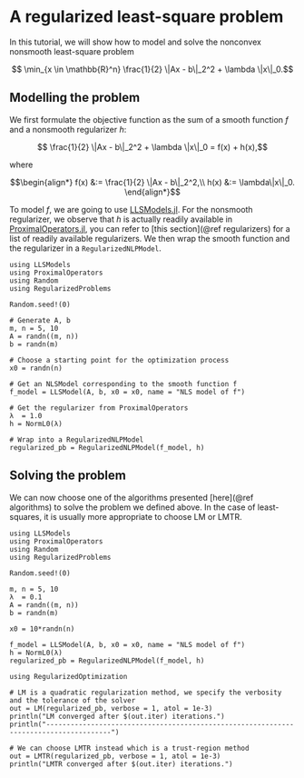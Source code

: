 # A regularized least-square problem

In this tutorial, we will show how to model and solve the nonconvex nonsmooth least-square problem
```math
  \min_{x \in \mathbb{R}^n} \frac{1}{2} \|Ax - b\|_2^2 + \lambda \|x\|_0.
```

## Modelling the problem
We first formulate the objective function as the sum of a smooth function $f$ and a nonsmooth regularizer $h$:
```math
  \frac{1}{2} \|Ax - b\|_2^2 + \lambda \|x\|_0 = f(x) + h(x),
```
where 
```math
\begin{align*}
f(x) &:= \frac{1}{2} \|Ax - b\|_2^2,\\
h(x) &:= \lambda\|x\|_0.
\end{align*}
```

To model $f$, we are going to use [LLSModels.jl](https://github.com/JuliaSmoothOptimizers/LLSModels.jl).
For the nonsmooth regularizer, we observe that $h$ is actually readily available in [ProximalOperators.jl](https://github.com/JuliaFirstOrder/ProximalOperators.jl), you can refer to [this section](@ref regularizers) for a list of readily available regularizers.
We then wrap the smooth function and the regularizer in a `RegularizedNLPModel`.

```@example
using LLSModels
using ProximalOperators
using Random
using RegularizedProblems

Random.seed!(0)

# Generate A, b
m, n = 5, 10
A = randn((m, n))
b = randn(m)

# Choose a starting point for the optimization process
x0 = randn(n)

# Get an NLSModel corresponding to the smooth function f
f_model = LLSModel(A, b, x0 = x0, name = "NLS model of f") 

# Get the regularizer from ProximalOperators
λ  = 1.0   
h = NormL0(λ)

# Wrap into a RegularizedNLPModel
regularized_pb = RegularizedNLPModel(f_model, h)
```

## Solving the problem
We can now choose one of the algorithms presented [here](@ref algorithms) to solve the problem we defined above.
In the case of least-squares, it is usually more appropriate to choose LM or LMTR.
```@example
using LLSModels
using ProximalOperators
using Random
using RegularizedProblems

Random.seed!(0)

m, n = 5, 10
λ  = 0.1
A = randn((m, n))
b = randn(m)

x0 = 10*randn(n)

f_model = LLSModel(A, b, x0 = x0, name = "NLS model of f") 
h = NormL0(λ)
regularized_pb = RegularizedNLPModel(f_model, h)

using RegularizedOptimization

# LM is a quadratic regularization method, we specify the verbosity and the tolerance of the solver
out = LM(regularized_pb, verbose = 1, atol = 1e-3)
println("LM converged after $(out.iter) iterations.")
println("--------------------------------------------------------------------------------------")

# We can choose LMTR instead which is a trust-region method
out = LMTR(regularized_pb, verbose = 1, atol = 1e-3)
println("LMTR converged after $(out.iter) iterations.")

```